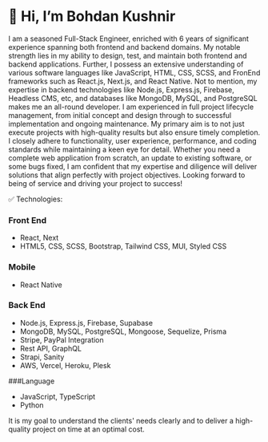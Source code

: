 # 👋 Hi, I’m Bohdan Kushnir

I am a seasoned Full-Stack Engineer, enriched with 6 years of significant experience spanning both frontend and backend domains.
My notable strength lies in my ability to design, test, and maintain both frontend and backend applications. Further, I possess an extensive understanding of various software languages like JavaScript, HTML, CSS, SCSS, and FronEnd frameworks such as React.js, Next.js, and React Native. Not to mention, my expertise in backend technologies like Node.js, Express.js, Firebase, Headless CMS, etc, and databases like MongoDB, MySQL, and PostgreSQL makes me an all-round developer.
I am experienced in full project lifecycle management, from initial concept and design through to successful implementation and ongoing maintenance. 
My primary aim is to not just execute projects with high-quality results but also ensure timely completion. I closely adhere to functionality, user experience, performance, and coding standards while maintaining a keen eye for detail.
Whether you need a complete web application from scratch, an update to existing software, or some bugs fixed, I am confident that my expertise and diligence will deliver solutions that align perfectly with project objectives.
Looking forward to being of service and driving your project to success!

✅ Technologies:
### Front End
* React, Next
* HTML5, CSS, SCSS, Bootstrap, Tailwind CSS, MUI, Styled CSS

### Mobile
* React Native

### Back End
* Node.js, Express.js, Firebase, Supabase
* MongoDB, MySQL, PostgreSQL, Mongoose, Sequelize, Prisma
* Stripe, PayPal Integration
* Rest API, GraphQL
* Strapi, Sanity
* AWS, Vercel, Heroku, Plesk

###Language
* JavaScript, TypeScript
* Python

It is my goal to understand the clients' needs clearly and to deliver a high-quality project on time at an optimal cost.
